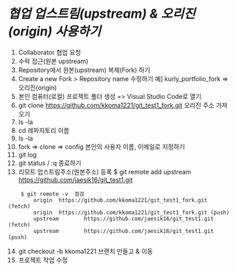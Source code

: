 ***협업 업스트림(upstream) & 오리진(origin) 사용하기***
====================
1. Collaborator 협업 요청
2. 수락 접근(원본 upstream)
3. Repository에서 원본(upstream) 복제(Fork) 하기
4. Create a new Fork > Repository name 수정하기 예] kurly_portfolio_fork => 오리진(origin)
5. 본인 컴퓨터(로컬) 프로젝트 폴더 생성 => Visual Studio Code로 열기
6. git clone https://github.com/kkoma1221/git_test1_fork.git 오리진 주소 가져오기
7. ls -la
8. cd 레파지토리 이름
9. ls -la
10. fork => clone => config 본인의 사용자 이름, 이메일로 지정하기
11. git log
12. git status   /  :q 종료하기
13. 리모트 업스트림주소(원본주소) 등록
    $ git remote add upstream https://github.com/jaesik16/git_test1.git
``````
    $ git remote -v  점검
        origin  https://github.com/kkoma1221/git_test1_fork.git (fetch)
        origin  https://github.com/kkoma1221/git_test1_fork.git (push)
        upstream        https://github.com/jaesik16/git_test1.git (fetch)
        upstream        https://github.com/jaesik16/git_test1.git (push)
``````
14. git checkout -b kkoma1221 브랜치 만들고 & 이동
15. 프로젝트 작업 수정
    